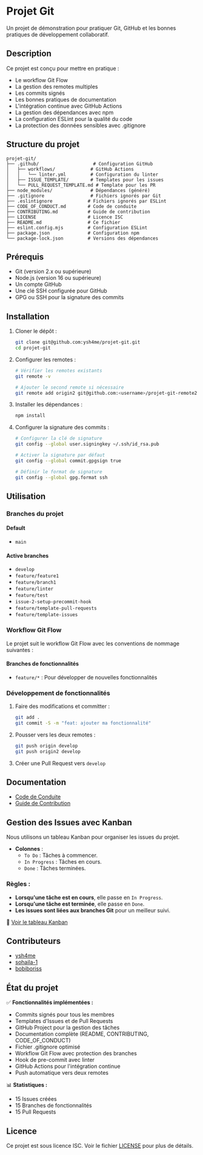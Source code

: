 # Projet Git

Un projet de démonstration pour pratiquer Git, GitHub et les bonnes pratiques de développement collaboratif.

## Description

Ce projet est conçu pour mettre en pratique :
- Le workflow Git Flow
- La gestion des remotes multiples
- Les commits signés
- Les bonnes pratiques de documentation
- L'intégration continue avec GitHub Actions
- La gestion des dépendances avec npm
- La configuration ESLint pour la qualité du code
- La protection des données sensibles avec .gitignore

## Structure du projet

```
projet-git/
├── .github/                    # Configuration GitHub
│   ├── workflows/             # GitHub Actions
│   │   └── linter.yml         # Configuration du linter
│   ├── ISSUE_TEMPLATE/        # Templates pour les issues
│   └── PULL_REQUEST_TEMPLATE.md # Template pour les PR
├── node_modules/              # Dépendances (généré)
├── .gitignore                 # Fichiers ignorés par Git
├── .eslintignore             # Fichiers ignorés par ESLint
├── CODE_OF_CONDUCT.md        # Code de conduite
├── CONTRIBUTING.md           # Guide de contribution
├── LICENSE                   # Licence ISC
├── README.md                 # Ce fichier
├── eslint.config.mjs         # Configuration ESLint
├── package.json              # Configuration npm
└── package-lock.json         # Versions des dépendances
```

## Prérequis

- Git (version 2.x ou supérieure)
- Node.js (version 16 ou supérieure)
- Un compte GitHub
- Une clé SSH configurée pour GitHub
- GPG ou SSH pour la signature des commits

## Installation

1. Cloner le dépôt :
   ```bash
   git clone git@github.com:ysh4me/projet-git.git
   cd projet-git
   ```

2. Configurer les remotes :
   ```bash
   # Vérifier les remotes existants
   git remote -v

   # Ajouter le second remote si nécessaire
   git remote add origin2 git@github.com:<username>/projet-git-remote2.git
   ```

3. Installer les dépendances :
   ```bash
   npm install
   ```

4. Configurer la signature des commits :
   ```bash
   # Configurer la clé de signature
   git config --global user.signingkey ~/.ssh/id_rsa.pub

   # Activer la signature par défaut
   git config --global commit.gpgsign true

   # Définir le format de signature
   git config --global gpg.format ssh
   ```

## Utilisation

### Branches du projet

#### Default
- `main`

#### Active branches
- `develop`
- `feature/feature1`
- `feature/branch1`
- `feature/linter`
- `feature/test`
- `issue-2-setup-precommit-hook`
- `feature/template-pull-requests`
- `feature/template-issues`

### Workflow Git Flow

Le projet suit le workflow Git Flow avec les conventions de nommage suivantes :

#### Branches de fonctionnalités
- `feature/*` : Pour développer de nouvelles fonctionnalités


### Développement de fonctionnalités



1. Faire des modifications et committer :
   ```bash
   git add .
   git commit -S -m "feat: ajouter ma fonctionnalité"
   ```

3. Pousser vers les deux remotes :
   ```bash
   git push origin develop
   git push origin2 develop
   ```

4. Créer une Pull Request vers `develop`

## Documentation

- [Code de Conduite](CODE_OF_CONDUCT.md)
- [Guide de Contribution](CONTRIBUTING.md)

## Gestion des Issues avec Kanban

Nous utilisons un tableau Kanban pour organiser les issues du projet.

- **Colonnes** :
  - `To Do` : Tâches à commencer.
  - `In Progress` : Tâches en cours.
  - `Done` : Tâches terminées.

### Règles :
- **Lorsqu'une tâche est en cours**, elle passe en `In Progress`.
- **Lorsqu'une tâche est terminée**, elle passe en `Done`.
- **Les issues sont liées aux branches Git** pour un meilleur suivi.

🔗 [Voir le tableau Kanban](https://github.com/ysh4me/projet-git/projects)

## Contributeurs

- [ysh4me](https://github.com/ysh4me)
- [sohaila-1](https://github.com/sohaila-1)
- [bobiboriss](https://github.com/bobiboriss)

## État du projet

✅ **Fonctionnalités implémentées :**
- Commits signés pour tous les membres
- Templates d'Issues et de Pull Requests
- GitHub Project pour la gestion des tâches
- Documentation complète (README, CONTRIBUTING, CODE_OF_CONDUCT)
- Fichier .gitignore optimisé
- Workflow Git Flow avec protection des branches
- Hook de pre-commit avec linter
- GitHub Actions pour l'intégration continue
- Push automatique vers deux remotes

📊 **Statistiques :**
- 15 Issues créées
- 15 Branches de fonctionnalités
- 15 Pull Requests

## Licence

Ce projet est sous licence ISC. Voir le fichier [LICENSE](LICENSE) pour plus de détails.
